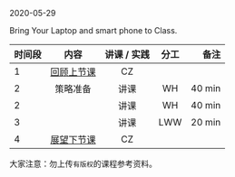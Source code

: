 2020-05-29

Bring Your Laptop and smart phone to Class. 


|  时间段  |  内容    | 讲课 / 实践     |  分工  |备注       |
| :---    |   :----:    |   :----:    |    :----:    |       ---: |
|    1    | [回顾上节课](../WW14/WW14-Plan.md)    |  CZ   |        |        |
|    2    |   策略准备     |  讲课 |       WH      |   40 min    |
|    2    |         |  讲课 |      WH      |   40 min    |
|    3    |       |    讲课     |  LWW    |   20 min    |
|    4    | [展望下节课](../WW16/WW16-Plan.md)     |  CZ   |      |        |



大家注意：勿上传``有版权``的课程参考资料。
